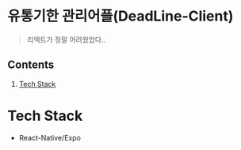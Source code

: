 # 유통기한 관리어플(DeadLine-Client)
> 리액트가 정말 어려웠었다..
## Contents
1. [Tech Stack](#Tech-Stack)

# Tech Stack
- React-Native/Expo
